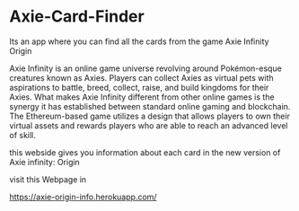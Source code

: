 # Axie-Card-Finder
Its an app where you can find all the cards from the game Axie Infinity Origin

Axie Infinity is an online game universe revolving around Pokémon-esque creatures known as Axies.
Players can collect Axies as virtual pets with aspirations to battle, breed, collect, raise,
and build kingdoms for their Axies. What makes Axie Infinity different from other online games 
is the synergy it has established between standard online gaming and blockchain. 
The Ethereum-based game utilizes a design that allows players to own their virtual assets and rewards players who are able to reach an advanced level of skill.


this webside gives you information about each card in the new version of Axie infinity: Origin

visit this Webpage in 

https://axie-origin-info.herokuapp.com/
